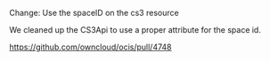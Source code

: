 Change: Use the spaceID on the cs3 resource

We cleaned up the CS3Api to use a proper attribute for the space id.

https://github.com/owncloud/ocis/pull/4748
